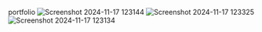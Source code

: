 portfolio
![Screenshot 2024-11-17 123144](https://github.com/user-attachments/assets/4f7c7ade-79bb-4b72-be38-94ff54400f61)
![Screenshot 2024-11-17 123325](https://github.com/user-attachments/assets/99268957-5258-4529-8fdc-5ea4c56edaa7)
![Screenshot 2024-11-17 123134](https://github.com/user-attachments/assets/2ad68d9b-3813-4ddc-91c4-4772d205ec24)
